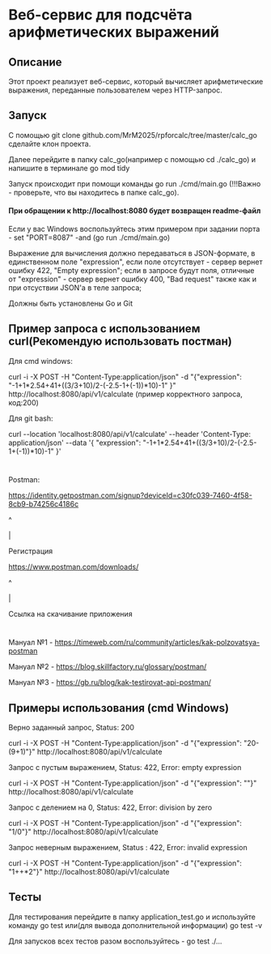 # Веб-сервис для подсчёта арифметических выражений
## Описание
Этот проект реализует веб-сервис, который вычисляет арифметические выражения, переданные пользователем через HTTP-запрос.

## Запуск 
С помощью git clone github.com/MrM2025/rpforcalc/tree/master/calc_go сделайте клон проекта. 

Далее перейдите в папку calc_go(например с помощью cd ./calc_go) и напишите в терминале go mod tidy

Запуск происходит при помощи команды go run ./cmd/main.go (!!!Важно - проверьте, что вы находитесь в папке calc_go).

#### При обращении к http://localhost:8080 будет возвращен readme-файл

Если у вас Windows воспользуйтесь этим примером при задании порта - set "PORT=8087" -and (go run ./cmd/main.go)

Выражение для вычисления должно передаваться в JSON-формате, в единственном поле "expression", если поле отсутствует - сервер вернет ошибку 422, "Empty expression"; если в запросе будут поля, отличные от "expression" - сервер вернет ошибку 400, "Bad request" также как и при отсуствии JSON'а в теле запроса;

Должны быть установлены Go и Git

## Пример запроса с использованием curl(Рекомендую использовать постман)
Для cmd windows:  

 curl -i -X POST -H "Content-Type:application/json" -d "{\"expression\": \"-1+1*2.54+41+((3/3+10)/2-(-2.5-1+(-1))*10)-1\" }" http://localhost:8080/api/v1/calculate (пример корректного запроса, код:200)

Для git bash:

curl --location 'localhost:8080/api/v1/calculate' --header 'Content-Type: application/json' --data '{ "expression": "-1+1*2.54+41+((3/3+10)/2-(-2.5-1+(-1))*10)-1" }'
#

Postman:

https://identity.getpostman.com/signup?deviceId=c30fc039-7460-4f58-8cb9-b74256c4186c  

^

|

Регистрация

https://www.postman.com/downloads/

^

|

Ссылка на скачивание приложения    

#
Мануал №1 - https://timeweb.com/ru/community/articles/kak-polzovatsya-postman

Мануал №2 - https://blog.skillfactory.ru/glossary/postman/

Мануал №3 - https://gb.ru/blog/kak-testirovat-api-postman/

## Примеры использования (cmd Windows)

Верно заданный запрос, Status: 200

curl -i -X POST -H "Content-Type:application/json" -d "{\"expression\": \"20-(9+1)\"}" http://localhost:8080/api/v1/calculate

Запрос с пустым выражением, Status: 422, Error: empty expression

curl -i -X POST -H "Content-Type:application/json" -d "{\"expression\": \"\"}" http://localhost:8080/api/v1/calculate

Запрос с делением на 0, Status: 422, Error: division by zero

curl -i -X POST -H "Content-Type:application/json" -d "{\"expression\": \"1/0\"}" http://localhost:8080/api/v1/calculate

Запрос неверным выражением, Status : 422, Error: invalid expression

curl -i -X POST -H "Content-Type:application/json" -d "{\"expression\": \"1++*2\"}" http://localhost:8080/api/v1/calculate

## Тесты
Для тестирования перейдите в папку application_test.go и используйте команду go test или(для вывода дополнительной информации) go test -v

Для запусков всех тестов разом воспользуйтесь - go test ./...

